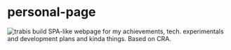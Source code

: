 # personal-page
![trabis build](https://api.travis-ci.org/ArVaganov/personal-webpage.svg?branch=master)
SPA-like webpage for my achievements, tech. experimentals and development plans and kinda things. Based on CRA.

